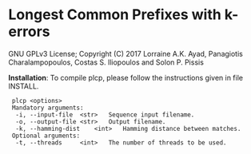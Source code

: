 Longest Common Prefixes with k-errors
===

GNU GPLv3 License; Copyright (C) 2017 Lorraine A.K. Ayad, Panagiotis Charalampopoulos, 
Costas S. Iliopoulos and Solon P. Pissis

<b>Installation</b>: To compile plcp, please follow the instructions given in file INSTALL.
```
 plcp <options>
 Mandatory arguments:
  -i, --input-file	<str>	Sequence input filename.
  -o, --output-file	<str>	Output filename.
  -k, --hamming-dist	<int>	Hamming distance between matches.
 Optional arguments:
  -t, --threads		<int>	The number of threads to be used.
```
